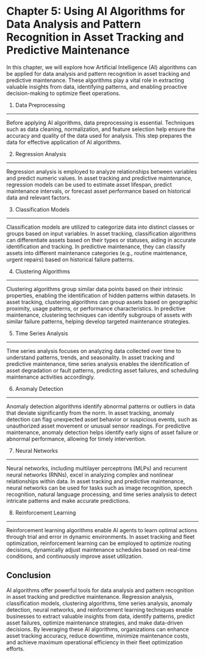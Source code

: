 Chapter 5: Using AI Algorithms for Data Analysis and Pattern Recognition in Asset Tracking and Predictive Maintenance
=====================================================================================================================

In this chapter, we will explore how Artificial Intelligence (AI) algorithms can be applied for data analysis and pattern recognition in asset tracking and predictive maintenance. These algorithms play a vital role in extracting valuable insights from data, identifying patterns, and enabling proactive decision-making to optimize fleet operations.

1. Data Preprocessing
---------------------

Before applying AI algorithms, data preprocessing is essential. Techniques such as data cleaning, normalization, and feature selection help ensure the accuracy and quality of the data used for analysis. This step prepares the data for effective application of AI algorithms.

2. Regression Analysis
----------------------

Regression analysis is employed to analyze relationships between variables and predict numeric values. In asset tracking and predictive maintenance, regression models can be used to estimate asset lifespan, predict maintenance intervals, or forecast asset performance based on historical data and relevant factors.

3. Classification Models
------------------------

Classification models are utilized to categorize data into distinct classes or groups based on input variables. In asset tracking, classification algorithms can differentiate assets based on their types or statuses, aiding in accurate identification and tracking. In predictive maintenance, they can classify assets into different maintenance categories (e.g., routine maintenance, urgent repairs) based on historical failure patterns.

4. Clustering Algorithms
------------------------

Clustering algorithms group similar data points based on their intrinsic properties, enabling the identification of hidden patterns within datasets. In asset tracking, clustering algorithms can group assets based on geographic proximity, usage patterns, or performance characteristics. In predictive maintenance, clustering techniques can identify subgroups of assets with similar failure patterns, helping develop targeted maintenance strategies.

5. Time Series Analysis
-----------------------

Time series analysis focuses on analyzing data collected over time to understand patterns, trends, and seasonality. In asset tracking and predictive maintenance, time series analysis enables the identification of asset degradation or fault patterns, predicting asset failures, and scheduling maintenance activities accordingly.

6. Anomaly Detection
--------------------

Anomaly detection algorithms identify abnormal patterns or outliers in data that deviate significantly from the norm. In asset tracking, anomaly detection can flag unexpected asset behavior or suspicious events, such as unauthorized asset movement or unusual sensor readings. For predictive maintenance, anomaly detection helps identify early signs of asset failure or abnormal performance, allowing for timely intervention.

7. Neural Networks
------------------

Neural networks, including multilayer perceptrons (MLPs) and recurrent neural networks (RNNs), excel in analyzing complex and nonlinear relationships within data. In asset tracking and predictive maintenance, neural networks can be used for tasks such as image recognition, speech recognition, natural language processing, and time series analysis to detect intricate patterns and make accurate predictions.

8. Reinforcement Learning
-------------------------

Reinforcement learning algorithms enable AI agents to learn optimal actions through trial and error in dynamic environments. In asset tracking and fleet optimization, reinforcement learning can be employed to optimize routing decisions, dynamically adjust maintenance schedules based on real-time conditions, and continuously improve asset utilization.

Conclusion
----------

AI algorithms offer powerful tools for data analysis and pattern recognition in asset tracking and predictive maintenance. Regression analysis, classification models, clustering algorithms, time series analysis, anomaly detection, neural networks, and reinforcement learning techniques enable businesses to extract valuable insights from data, identify patterns, predict asset failures, optimize maintenance strategies, and make data-driven decisions. By leveraging these AI algorithms, organizations can enhance asset tracking accuracy, reduce downtime, minimize maintenance costs, and achieve maximum operational efficiency in their fleet optimization efforts.
